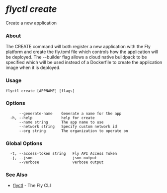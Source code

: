 # _flyctl create_

Create a new application

### About

The CREATE command will both register a new application 
with the Fly platform and create the fly.toml file which controls how 
the application will be deployed. The --builder flag allows a cloud native 
buildpack to be specified which will be used instead of a Dockerfile to 
create the application image when it is deployed.


### Usage
~~~
flyctl create [APPNAME] [flags]
~~~

### Options

~~~
      --generate-name    Generate a name for the app
  -h, --help             help for create
      --name string      The app name to use
      --network string   Specify custom network id
      --org string       The organization to operate on
~~~

### Global Options

~~~
  -t, --access-token string   Fly API Access Token
  -j, --json                  json output
      --verbose               verbose output
~~~

### See Also

* [flyctl](/docs/flyctl/help/)	 - The Fly CLI

